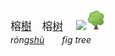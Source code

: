 
<big>榕[樹]()　榕[树]()　</big> <img height="32" src="https://lessesity.com/language/img/fruits/fig.svg"/><img height="32" src="https://raw.githubusercontent.com/googlefonts/noto-emoji/main/svg/emoji_u1f333.svg"/>   
*róng[shù]()*　　*fig tree*


